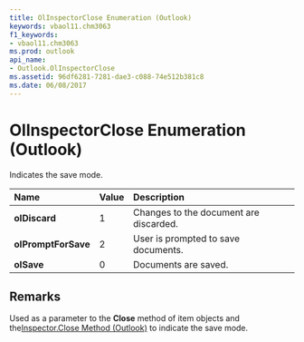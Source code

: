 ```yaml
---
title: OlInspectorClose Enumeration (Outlook)
keywords: vbaol11.chm3063
f1_keywords:
- vbaol11.chm3063
ms.prod: outlook
api_name:
- Outlook.OlInspectorClose
ms.assetid: 96df6281-7281-dae3-c088-74e512b381c8
ms.date: 06/08/2017
---
```



# OlInspectorClose Enumeration (Outlook)

Indicates the save mode.



|**Name**|**Value**|**Description**|
|:-----|:-----|:-----|
| **olDiscard**|1|Changes to the document are discarded.|
| **olPromptForSave**|2|User is prompted to save documents.|
| **olSave**|0|Documents are saved.|

## Remarks

Used as a parameter to the  **Close** method of item objects and the[Inspector.Close Method (Outlook)](inspector-close-method-outlook.md) to indicate the save mode.


